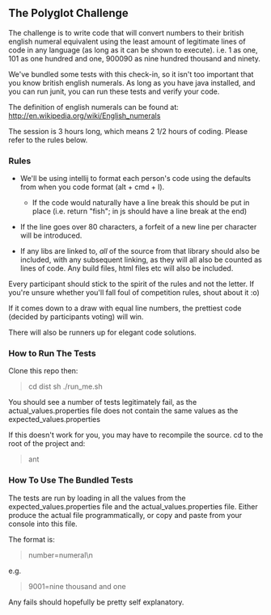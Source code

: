 ## The Polyglot Challenge ##

The challenge is to write code that will convert numbers to their british english numeral equivalent using the least
amount of legitimate lines of code in any language (as long as it can be shown to execute).
i.e. 1 as one, 101 as one hundred and one, 900090 as nine hundred thousand and ninety.

We've bundled some tests with this check-in, so it isn't too important that you know british english numerals.
As long as you have java installed, and you can run junit, you can run these tests and verify your code.

The definition of english numerals can be found at:
http://en.wikipedia.org/wiki/English_numerals

The session is 3 hours long, which means 2 1/2 hours of coding.  Please refer to the rules below.



### Rules ###

* We'll be using intellij to format each person's code using the defaults from when you code format (alt + cmd + l).

    *   If the code would naturally have a line break this should be put in place (i.e. return "fish"; in js should have a
        line break at the end)

* If the line goes over 80 characters, a forfeit of a new line per character will be introduced.

*   If any libs are linked to, _all_ of the source from that library should also be included, with any subsequent
    linking, as they will all also be counted as lines of code.  Any build files, html files etc will also be included.

Every participant should stick to the spirit of the rules and not the letter.
If you're unsure whether you'll fall foul of competition rules, shout about it :o)

If it comes down to a draw with equal line numbers, the prettiest code (decided by participants voting) will win.

There will also be runners up for elegant code solutions.



### How to Run The Tests ###

Clone this repo then:

> cd dist
> sh ./run_me.sh

You should see a number of tests legitimately fail, as the actual_values.properties file does not contain the same
values as the expected_values.properties

If this doesn't work for you, you may have to recompile the source.
cd to the root of the project and:

> ant




### How To Use The Bundled Tests ###

The tests are run by loading in all the values from the expected_values.properties file and the actual_values.properties
file.
Either produce the actual file programmatically, or copy and paste from your console into this file.

The format is:

> number=numeral\n


e.g.


> 9001=nine thousand and one


Any fails should hopefully be pretty self explanatory.
